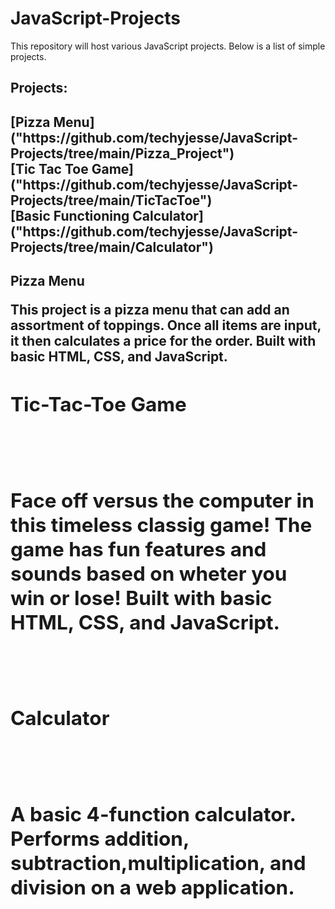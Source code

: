 # JavaScript-Projects
 
 This repository will host various JavaScript projects. Below is a list of simple projects.

<h2>Projects:<h2>
[Pizza Menu]("https://github.com/techyjesse/JavaScript-Projects/tree/main/Pizza_Project")<br>
[Tic Tac Toe Game]("https://github.com/techyjesse/JavaScript-Projects/tree/main/TicTacToe")<br>
[Basic Functioning Calculator]("https://github.com/techyjesse/JavaScript-Projects/tree/main/Calculator")<br>
 
 
 <h2>Pizza Menu<h2</h2><br>
  <p>This project is a pizza menu that can add an assortment of toppings. Once all items are input, it then calculates a price for the order. Built with basic HTML, CSS, and JavaScript.</p>
   
<h2>Tic-Tac-Toe Game<h2><br>
  <p>Face off versus the computer in this timeless classig game! The game has fun features and sounds based on wheter you win or lose! Built with basic HTML, CSS, and JavaScript.</p>
   
<br><h2>Calculator<h2><br>
  <p>A basic 4-function calculator. Performs addition, subtraction,multiplication, and division on a web application.</p>
